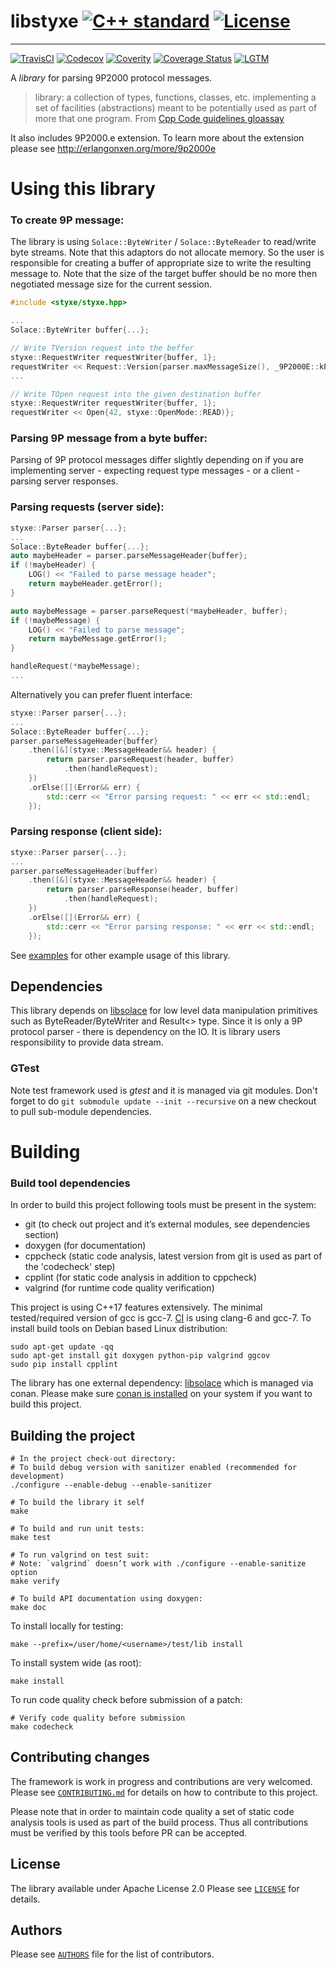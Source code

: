 # libstyxe [![C++ standard][c++-standard-shield]][c++-standard-link] [![License][license-shield]][license-link]
---
[![TravisCI][travis-shield]][travis-link]
[![Codecov][codecov-shield]][codecov-link]
[![Coverity][coverity-shield]][coverity-link]
[![Coverage Status][coveralls-shield]][coveralls-link]
[![LGTM][LGTM-shield]][LGTM-link]


[c++-standard-shield]: https://img.shields.io/badge/c%2B%2B-14/17/20-blue.svg
[c++-standard-link]: https://en.wikipedia.org/wiki/C%2B%2B#Standardization
[license-shield]: https://img.shields.io/badge/License-Apache%202.0-blue.svg
[license-link]: https://opensource.org/licenses/Apache-2.0
[travis-shield]: https://travis-ci.org/abbyssoul/libstyxe.png?branch=master
[travis-link]: https://travis-ci.org/abbyssoul/libstyxe
[codecov-shield]: https://codecov.io/gh/abbyssoul/libstyxe/branch/master/graph/badge.svg
[codecov-link]: https://codecov.io/gh/abbyssoul/libstyxe
[coverity-shield]: https://scan.coverity.com/projects/18800/badge.svg
[coverity-link]: https://scan.coverity.com/projects/abbyssoul-libstyxe
[coveralls-shield]: https://coveralls.io/repos/github/abbyssoul/libstyxe/badge.svg?branch=master
[coveralls-link]: https://coveralls.io/github/abbyssoul/libstyxe?branch=master
[LGTM-shield]: https://img.shields.io/lgtm/grade/cpp/github/abbyssoul/libstyxe.svg
[LGTM-link]: https://lgtm.com/projects/g/abbyssoul/libstyxe/alerts/


A _library_ for parsing 9P2000 protocol messages.
> library: a collection of types, functions, classes, etc. implementing a set of facilities (abstractions) meant to be potentially used as part of more that one program. From [Cpp Code guidelines gloassay](http://isocpp.github.io/CppCoreGuidelines/CppCoreGuidelines#glossary)

It also includes 9P2000.e extension. To learn more about the extension please see http://erlangonxen.org/more/9p2000e

# Using this library

### To create 9P message:
The library is using `Solace::ByteWriter` / `Solace::ByteReader` to read/write byte streams.
Note that this adaptors do not allocate memory. So the user is responsible for creating a
buffer of appropriate size to write the resulting message to.
Note that the size of the target buffer should be no more then negotiated message size for the current session.


```C++
#include <styxe/styxe.hpp>

...
Solace::ByteWriter buffer{...};

// Write TVersion request into the beffer
styxe::RequestWriter requestWriter{buffer, 1};
requestWriter << Request::Version{parser.maxMessageSize(), _9P2000E::kProtocolVersion}
...

// Write TOpen request into the given destination buffer
styxe::RequestWriter requestWriter{buffer, 1};
requestWriter << Open{42, styxe::OpenMode::READ)};
```

### Parsing 9P message from a byte buffer:
Parsing of 9P protocol messages differ slightly depending on if you are implementing server - expecting request type messages - or a client - parsing server responses.

### Parsing requests (server side):
```C++
styxe::Parser parser{...};
...
Solace::ByteReader buffer{...};
auto maybeHeader = parser.parseMessageHeader{buffer};
if (!maybeHeader) {
    LOG() << "Failed to parse message header";
    return maybeHeader.getError();
}

auto maybeMessage = parser.parseRequest(*maybeHeader, buffer);
if (!maybeMessage) {
    LOG() << "Failed to parse message";
    return maybeMessage.getError();
}

handleRequest(*maybeMessage);
...
```

Alternatively you can prefer fluent interface:
```c++
styxe::Parser parser{...};
...
Solace::ByteReader buffer{...};
parser.parseMessageHeader{buffer}
    .then([&](styxe::MessageHeader&& header) {
        return parser.parseRequest(header, buffer)
            .then(handleRequest);
    })
    .orElse([](Error&& err) {
        std::cerr << "Error parsing request: " << err << std::endl;
    });
```

### Parsing response (client side):
```C++
styxe::Parser parser{...};
...
parser.parseMessageHeader(buffer)
    .then([&](styxe::MessageHeader&& header) {
        return parser.parseResponse(header, buffer)
            .then(handleRequest);
    })
    .orElse([](Error&& err) {
        std::cerr << "Error parsing response: " << err << std::endl;
    });
```

See [examples](docs/examples.md) for other example usage of this library.


## Dependencies
This library depends on [libsolace](https://github.com/abbyssoul/libsolace) for low level data manipulation primitives
such as ByteReader/ByteWriter and Result<> type.
Since it is only a 9P protocol parser - there is dependency on the IO. It is library users responsibility to provide data stream.

### GTest
Note test framework used is *gtest* and it is managed via git modules.
Don't forget to do `git submodule update --init --recursive` on a new checkout to pull sub-module dependencies.



# Building

### Build tool dependencies
In order to build this project following tools must be present in the system:
* git (to check out project and it’s external modules, see dependencies section)
* doxygen (for documentation)
* cppcheck (static code analysis, latest version from git is used as part of the 'codecheck' step)
* cpplint (for static code analysis in addition to cppcheck)
* valgrind (for runtime code quality verification)

This project is using C++17 features extensively. The minimal tested/required version of gcc is gcc-7.
[CI](https://travis-ci.org/abbyssoul/libstyxe) is using clang-6 and gcc-7.
To install build tools on Debian based Linux distribution:
```shell
sudo apt-get update -qq
sudo apt-get install git doxygen python-pip valgrind ggcov
sudo pip install cpplint
```

The library has one external dependency: [libsolace](https://github.com/abbyssoul/libsolace)  which is managed via conan.
Please make sure [conan is installed](https://docs.conan.io/en/latest/installation.html) on your system if you want to build this project.

## Building the project
```shell
# In the project check-out directory:
# To build debug version with sanitizer enabled (recommended for development)
./configure --enable-debug --enable-sanitizer

# To build the library it self
make

# To build and run unit tests:
make test

# To run valgrind on test suit:
# Note: `valgrind` doesn’t work with ./configure --enable-sanitize option
make verify

# To build API documentation using doxygen:
make doc
```

To install locally for testing:
```shell
make --prefix=/user/home/<username>/test/lib install
```
To install system wide (as root):
```shell
make install
```
To run code quality check before submission of a patch:
```shell
# Verify code quality before submission
make codecheck
```


## Contributing changes
The framework is work in progress and contributions are very welcomed.
Please see  [`CONTRIBUTING.md`](CONTRIBUTING.md) for details on how to contribute to
this project.

Please note that in order to maintain code quality a set of static code analysis tools is used as part of the build process.
Thus all contributions must be verified by this tools before PR can be accepted.


## License
The library available under Apache License 2.0
Please see [`LICENSE`](LICENSE) for details.


## Authors
Please see [`AUTHORS`](AUTHORS) file for the list of contributors.
